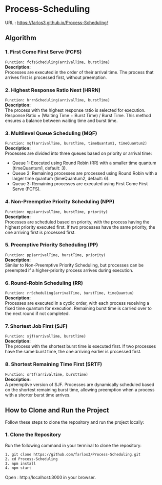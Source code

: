 # Process-Scheduling

URL : https://farlos3.github.io/Process-Scheduling/

## Algorithm
### 1. First Come First Serve (FCFS)
```Function: fcfsScheduling(arrivalTime, burstTime)```<br>
**Description:** <br>
Processes are executed in the order of their arrival time. The process that arrives first is processed first, without preemption.

### 2. Highest Response Ratio Next (HRRN)
```Function: hrrnScheduling(arrivalTime, burstTime)```<br>
**Description:** <br>
The process with the highest response ratio is selected for execution.
Response Ratio = (Waiting Time + Burst Time) / Burst Time.
This method ensures a balance between waiting time and burst time.

### 3. Multilevel Queue Scheduling (MQF)
```Function: mqf(arrivalTime, burstTime, timeQuantum1, timeQuantum2)```<br>
**Description:** <br>
Processes are divided into three queues based on priority or arrival time:

- Queue 1: Executed using Round Robin (RR) with a smaller time quantum (timeQuantum1, default: 3).
- Queue 2: Remaining processes are processed using Round Robin with a larger time quantum (timeQuantum2, default: 6).
- Queue 3: Remaining processes are executed using First Come First Serve (FCFS).

### 4. Non-Preemptive Priority Scheduling (NPP)
```Function: npp(arrivalTime, burstTime, priority)```<br>
**Description:** <br>
Processes are scheduled based on priority, with the process having the highest priority executed first. If two processes have the same priority, the one arriving first is processed first.

### 5. Preemptive Priority Scheduling (PP)
```Function: pp(arrivalTime, burstTime, priority)```<br>
**Description:** <br>
Similar to Non-Preemptive Priority Scheduling, but processes can be preempted if a higher-priority process arrives during execution.

### 6. Round-Robin Scheduling (RR)
```Function: rrScheduling(arrivalTime, burstTime, timeQuantum)```<br>
**Description:** <br>
Processes are executed in a cyclic order, with each process receiving a fixed time quantum for execution. Remaining burst time is carried over to the next round if not completed.

### 7. Shortest Job First (SJF)
```Function: sjf(arrivalTime, burstTime)```<br>
**Description:** <br>
The process with the shortest burst time is executed first. If two processes have the same burst time, the one arriving earlier is processed first.

### 8. Shortest Remaining Time First (SRTF)
```Function: srtf(arrivalTime, burstTime)```<br>
**Description:** <br>
A preemptive version of SJF. Processes are dynamically scheduled based on the shortest remaining burst time, allowing preemption when a process with a shorter burst time arrives.

## **How to Clone and Run the Project**

Follow these steps to clone the repository and run the project locally:

### **1. Clone the Repository**
Run the following command in your terminal to clone the repository:
```bash
1. git clone https://github.com/farlos3/Process-Scheduling.git
2. cd Process-Scheduling
3. npm install
4. npm start
```
Open : http://localhost:3000 in your browser.
